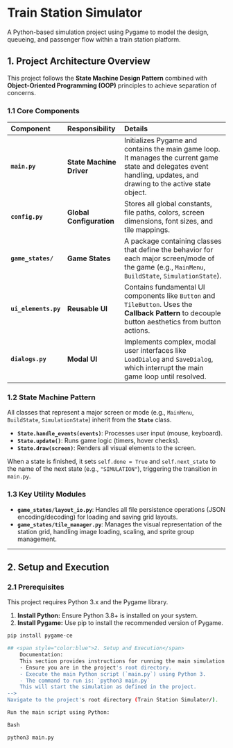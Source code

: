 # Train Station Simulator

A Python-based simulation project using Pygame to model the design, queueing, and passenger flow within a train station platform.

## 1. Project Architecture Overview

This project follows the **State Machine Design Pattern** combined with **Object-Oriented Programming (OOP)** principles to achieve separation of concerns.

### 1.1 Core Components

| Component | Responsibility | Details |
| :--- | :--- | :--- |
| **`main.py`** | **State Machine Driver** | Initializes Pygame and contains the main game loop. It manages the current game state and delegates event handling, updates, and drawing to the active state object. |
| **`config.py`** | **Global Configuration** | Stores all global constants, file paths, colors, screen dimensions, font sizes, and tile mappings. |
| **`game_states/`** | **Game States** | A package containing classes that define the behavior for each major screen/mode of the game (e.g., `MainMenu`, `BuildState`, `SimulationState`). |
| **`ui_elements.py`** | **Reusable UI** | Contains fundamental UI components like `Button` and `TileButton`. Uses the **Callback Pattern** to decouple button aesthetics from button actions. |
| **`dialogs.py`** | **Modal UI** | Implements complex, modal user interfaces like `LoadDialog` and `SaveDialog`, which interrupt the main game loop until resolved. |

### 1.2 State Machine Pattern

All classes that represent a major screen or mode (e.g., `MainMenu`, `BuildState`, `SimulationState`) inherit from the **`State`** class.

* **`State.handle_events(events)`**: Processes user input (mouse, keyboard).
* **`State.update()`**: Runs game logic (timers, hover checks).
* **`State.draw(screen)`**: Renders all visual elements to the screen.

When a state is finished, it sets `self.done = True` and `self.next_state` to the name of the next state (e.g., `"SIMULATION"`), triggering the transition in `main.py`.

### 1.3 Key Utility Modules

* **`game_states/layout_io.py`**: Handles all file persistence operations (JSON encoding/decoding) for loading and saving grid layouts.
* **`game_states/tile_manager.py`**: Manages the visual representation of the station grid, handling image loading, scaling, and sprite group management.

---

## 2. Setup and Execution

### 2.1 Prerequisites

This project requires Python 3.x and the Pygame library.

1.  **Install Python:** Ensure Python 3.8+ is installed on your system.
2.  **Install Pygame:** Use pip to install the recommended version of Pygame.

```bash
pip install pygame-ce

## <span style="color:blue">2. Setup and Execution</span>
    Documentation:
    This section provides instructions for running the main simulation script of the Train Station Simulator project.
    - Ensure you are in the project's root directory.
    - Execute the main Python script (`main.py`) using Python 3.
    - The command to run is: `python3 main.py`
    This will start the simulation as defined in the project.
-->
Navigate to the project's root directory (Train Station Simulator/).

Run the main script using Python:

Bash

python3 main.py